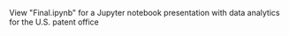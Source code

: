 View "Final.ipynb" for a Jupyter notebook presentation with data analytics for the U.S. patent office
